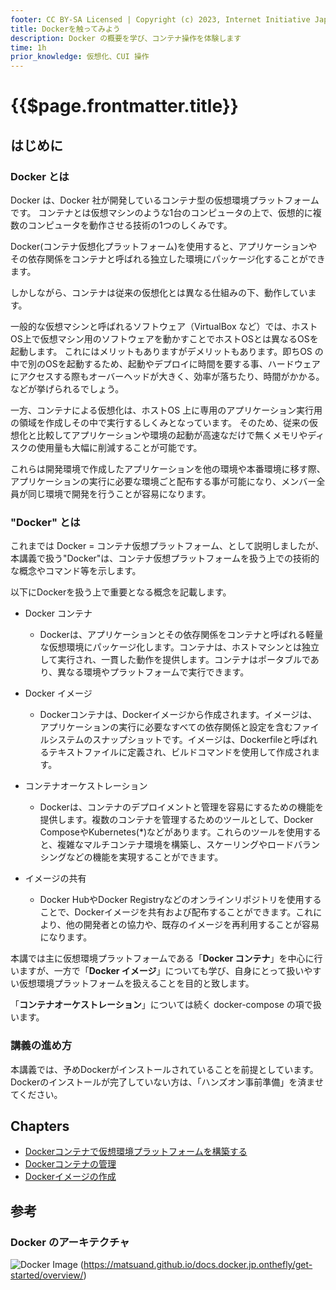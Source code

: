 ```yaml
---
footer: CC BY-SA Licensed | Copyright (c) 2023, Internet Initiative Japan Inc.
title: Dockerを触ってみよう
description: Docker の概要を学び、コンテナ操作を体験します
time: 1h
prior_knowledge: 仮想化、CUI 操作
---
```


<header-table/>

# {{$page.frontmatter.title}}

## はじめに

### Docker とは

Docker は、Docker 社が開発しているコンテナ型の仮想環境プラットフォームです。
コンテナとは仮想マシンのような1台のコンピュータの上で、仮想的に複数のコンピュータを動作させる技術の1つのしくみです。

Docker(コンテナ仮想化プラットフォーム)を使用すると、アプリケーションやその依存関係をコンテナと呼ばれる独立した環境にパッケージ化することができます。

しかしながら、コンテナは従来の仮想化とは異なる仕組みの下、動作しています。

一般的な仮想マシンと呼ばれるソフトウェア（VirtualBox など）では、ホストOS上で仮想マシン用のソフトウェアを動かすことでホストOSとは異なるOSを起動します。
これにはメリットもありますがデメリットもあります。即ちOS の中で別のOSを起動するため、起動やデプロイに時間を要する事、ハードウェアにアクセスする際もオーバーヘッドが大きく、効率が落ちたり、時間がかかる。などが挙げられるでしょう。

一方、コンテナによる仮想化は、ホストOS 上に専用のアプリケーション実行用の領域を作成しその中で実行するしくみとなっています。
そのため、従来の仮想化と比較してアプリケーションや環境の起動が高速なだけで無くメモリやディスクの使用量も大幅に削減することが可能です。

これらは開発環境で作成したアプリケーションを他の環境や本番環境に移す際、アプリケーションの実行に必要な環境ごと配布する事が可能になり、メンバー全員が同じ環境で開発を行うことが容易になります。

### "Docker" とは

これまでは Docker = コンテナ仮想プラットフォーム、として説明しましたが、本講義で扱う"Docker"は、コンテナ仮想プラットフォームを扱う上での技術的な概念やコマンド等を示します。

以下にDockerを扱う上で重要となる概念を記載します。

- Docker コンテナ
  - Dockerは、アプリケーションとその依存関係をコンテナと呼ばれる軽量な仮想環境にパッケージ化します。コンテナは、ホストマシンとは独立して実行され、一貫した動作を提供します。コンテナはポータブルであり、異なる環境やプラットフォームで実行できます。
- Docker イメージ
  - Dockerコンテナは、Dockerイメージから作成されます。イメージは、アプリケーションの実行に必要なすべての依存関係と設定を含むファイルシステムのスナップショットです。イメージは、Dockerfileと呼ばれるテキストファイルに定義され、ビルドコマンドを使用して作成されます。

- コンテナオーケストレーション
  - Dockerは、コンテナのデプロイメントと管理を容易にするための機能を提供します。複数のコンテナを管理するためのツールとして、Docker ComposeやKubernetes(*)などがあります。これらのツールを使用すると、複雑なマルチコンテナ環境を構築し、スケーリングやロードバランシングなどの機能を実現することができます。
- イメージの共有
  - Docker HubやDocker Registryなどのオンラインリポジトリを使用することで、Dockerイメージを共有および配布することができます。これにより、他の開発者との協力や、既存のイメージを再利用することが容易になります。

本講では主に仮想環境プラットフォームである「**Docker コンテナ**」を中心に行いますが、一方で「**Docker イメージ**」についても学び、自身にとって扱いやすい仮想環境プラットフォームを扱えることを目的と致します。

「**コンテナオーケストレーション**」については続く docker-compose の項で扱います。

### 講義の進め方

本講義では、予めDockerがインストールされていることを前提としています。
Dockerのインストールが完了していない方は、「ハンズオン事前準備」を済ませてください。


## Chapters

- [Dockerコンテナで仮想環境プラットフォームを構築する](./GETSTART.md)
- [Dockerコンテナの管理](./OPERATION.md)
- [Dockerイメージの作成](./BUILD.md)

## 参考

###  Docker のアーキテクチャ

![Docker Image](https://matsuand.github.io/docs.docker.jp.onthefly/engine/images/architecture.svg)
(https://matsuand.github.io/docs.docker.jp.onthefly/get-started/overview/)

<credit-footer/>
